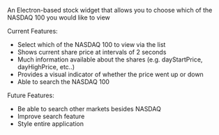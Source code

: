 An Electron-based stock widget that allows you to choose which of the NASDAQ 100 you would like to view

Current Features:
- Select which of the NASDAQ 100 to view via the list
- Shows current share price at intervals of 2 seconds
- Much information available about the shares (e.g. dayStartPrice, dayHighPrice, etc..)
- Provides a visual indicator of whether the price went up or down
- Able to search the NASDAQ 100

Future Features:
- Be able to search other markets besides NASDAQ
- Improve search feature
- Style entire application
